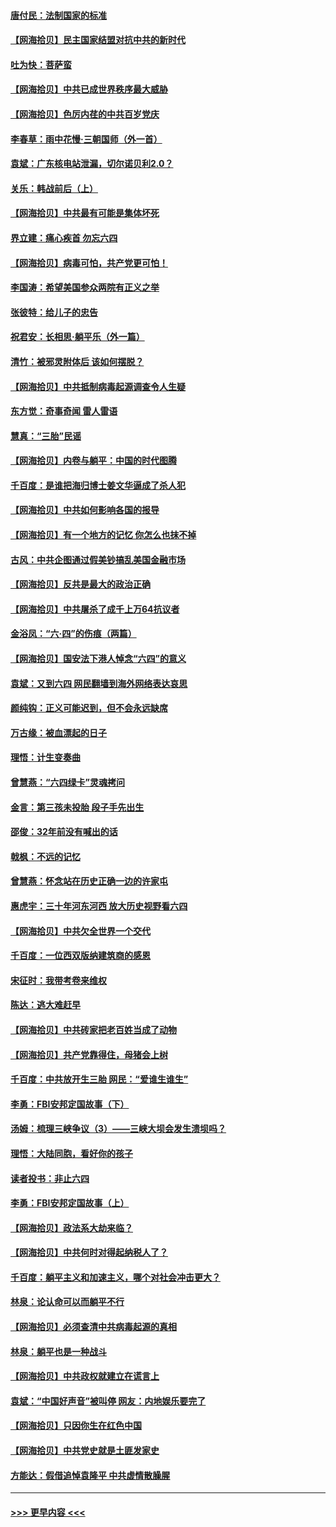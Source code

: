 #### [唐付民：法制国家的标准](../pages/nsc993/n13032944.md?t=06200852) 
#### [【网海拾贝】民主国家结盟对抗中共的新时代](../pages/nsc993/n13031717.md?t=06200852) 
#### [吐为快：菩萨蛮](../pages/nsc993/n13030033.md?t=06200852) 
#### [【网海拾贝】中共已成世界秩序最大威胁](../pages/nsc993/n13028138.md?t=06200852) 
#### [【网海拾贝】色厉内荏的中共百岁党庆](../pages/nsc993/n13025582.md?t=06200852) 
#### [李春草：雨中花慢‧三朝国师（外一首）](../pages/nsc993/n13025567.md?t=06200852) 
#### [袁斌：广东核电站泄漏，切尔诺贝利2.0？](../pages/nsc993/n13025475.md?t=06200852) 
#### [关乐：韩战前后（上）](../pages/nsc993/n13025387.md?t=06200852) 
#### [【网海拾贝】中共最有可能是集体坏死](../pages/nsc993/n13023101.md?t=06200852) 
#### [界立建：痛心疾首 勿忘六四](../pages/nsc993/n13022339.md?t=06200852) 
#### [【网海拾贝】病毒可怕，共产党更可怕！](../pages/nsc993/n13020728.md?t=06200852) 
#### [李国涛：希望美国参众两院有正义之举](../pages/nsc993/n13020674.md?t=06200852) 
#### [张彼特：给儿子的忠告](../pages/nsc993/n13018934.md?t=06200852) 
#### [祝君安：长相思‧躺平乐（外一篇）](../pages/nsc993/n13018923.md?t=06200852) 
#### [清竹：被邪灵附体后 该如何摆脱？](../pages/nsc993/n13018877.md?t=06200852) 
#### [【网海拾贝】中共抵制病毒起源调查令人生疑](../pages/nsc993/n13017785.md?t=06200852) 
#### [东方觉：奇事奇闻 雷人雷语](../pages/nsc993/n13017577.md?t=06200852) 
#### [慧真：“三胎”民谣](../pages/nsc993/n13017394.md?t=06200852) 
#### [【网海拾贝】内卷与躺平：中国的时代图腾](../pages/nsc993/n13016128.md?t=06200852) 
#### [千百度：是谁把海归博士姜文华逼成了杀人犯](../pages/nsc993/n13015218.md?t=06200852) 
#### [【网海拾贝】中共如何影响各国的报导](../pages/nsc993/n13012599.md?t=06200852) 
#### [【网海拾贝】有一个地方的记忆 你怎么也抹不掉](../pages/nsc993/n13009802.md?t=06200852) 
#### [古风：中共企图通过假美钞搞乱美国金融市场](../pages/nsc993/n13009626.md?t=06200852) 
#### [【网海拾贝】反共是最大的政治正确](../pages/nsc993/n13007051.md?t=06200852) 
#### [【网海拾贝】中共屠杀了成千上万64抗议者](../pages/nsc993/n13002713.md?t=06200852) 
#### [金浴凤：“六·四”的伤痕（两篇）](../pages/nsc993/n13001719.md?t=06200852) 
#### [【网海拾贝】国安法下港人悼念“六四”的意义](../pages/nsc993/n13001039.md?t=06200852) 
#### [袁斌：又到六四 网民翻墙到海外网络表达哀思](../pages/nsc993/n13000995.md?t=06200852) 
#### [颜纯钩：正义可能迟到，但不会永远缺席](../pages/nsc993/n13000920.md?t=06200852) 
#### [万古缘：被血漂起的日子](../pages/nsc993/n13000914.md?t=06200852) 
#### [理悟：计生变奏曲](../pages/nsc993/n13000414.md?t=06200852) 
#### [曾慧燕：“六四绿卡”灵魂拷问](../pages/nsc993/n13000277.md?t=06200852) 
#### [金言：第三孩未投胎 段子手先出生](../pages/nsc993/n13000215.md?t=06200852) 
#### [邵俊：32年前没有喊出的话](../pages/nsc993/n13000181.md?t=06200852) 
#### [戟枫：不远的记忆](../pages/nsc993/n13000121.md?t=06200852) 
#### [曾慧燕：怀念站在历史正确一边的许家屯](../pages/nsc993/n13000073.md?t=06200852) 
#### [惠虎宇：三十年河东河西 放大历史视野看六四](../pages/nsc993/n13000018.md?t=06200852) 
#### [【网海拾贝】中共欠全世界一个交代](../pages/nsc993/n12998706.md?t=06200852) 
#### [千百度：一位西双版纳建筑商的感恩](../pages/nsc993/n12998487.md?t=06200852) 
#### [宋征时：我带考卷来维权](../pages/nsc993/n12994088.md?t=06200852) 
#### [陈达：逃大难赶早](../pages/nsc993/n12993569.md?t=06200852) 
#### [【网海拾贝】中共砖家把老百姓当成了动物](../pages/nsc993/n12993483.md?t=06200852) 
#### [【网海拾贝】共产党靠得住，母猪会上树](../pages/nsc993/n12990730.md?t=06200852) 
#### [千百度：中共放开生三胎 网民：“爱谁生谁生”](../pages/nsc993/n12990644.md?t=06200852) 
#### [李勇：FBI安邦定国故事（下）](../pages/nsc993/n12987854.md?t=06200852) 
#### [汤姆：梳理三峡争议（3）——三峡大坝会发生溃坝吗？](../pages/nsc993/n12989806.md?t=06200852) 
#### [理悟：大陆同胞，看好你的孩子](../pages/nsc993/n12989778.md?t=06200852) 
#### [读者投书：非止六四](../pages/nsc993/n12989673.md?t=06200852) 
#### [李勇：FBI安邦定国故事（上）](../pages/nsc993/n12987749.md?t=06200852) 
#### [【网海拾贝】政法系大劫来临？](../pages/nsc993/n12987596.md?t=06200852) 
#### [【网海拾贝】中共何时对得起纳税人了？](../pages/nsc993/n12985578.md?t=06200852) 
#### [千百度：躺平主义和加速主义，哪个对社会冲击更大？](../pages/nsc993/n12985512.md?t=06200852) 
#### [林泉：论认命可以而躺平不行](../pages/nsc993/n12985505.md?t=06200852) 
#### [【网海拾贝】必须查清中共病毒起源的真相](../pages/nsc993/n12984276.md?t=06200852) 
#### [林泉：躺平也是一种战斗](../pages/nsc993/n12984194.md?t=06200852) 
#### [【网海拾贝】中共政权就建立在谎言上](../pages/nsc993/n12981880.md?t=06200852) 
#### [袁斌：“中国好声音”被叫停 网友：内地娱乐要完了](../pages/nsc993/n12981826.md?t=06200852) 
#### [【网海拾贝】只因你生在红色中国](../pages/nsc993/n12979096.md?t=06200852) 
#### [【网海拾贝】中共党史就是土匪发家史](../pages/nsc993/n12976478.md?t=06200852) 
#### [方能达：假借追悼袁隆平 中共虚情散臊腥](../pages/nsc993/n12976396.md?t=06200852) 

----
#### [ >>> 更早内容 <<< ](../indexes/nsc993-earlier.md)
